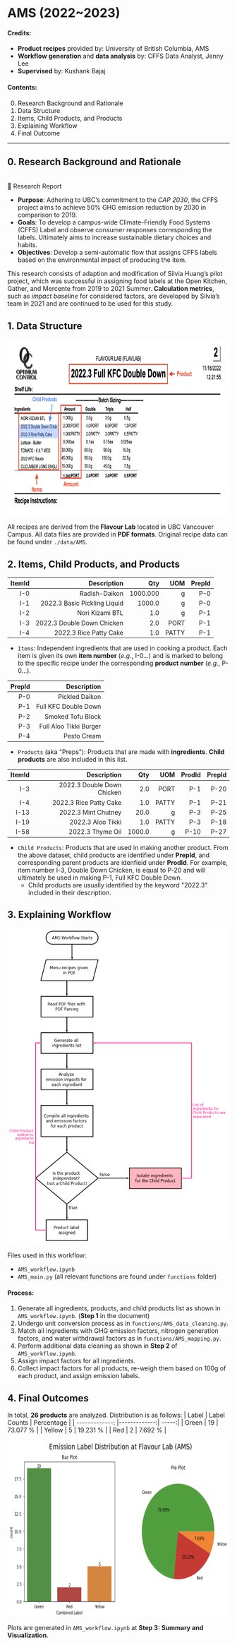 # AMS (2022~2023)

#### Credits:
- **Product recipes** provided by: University of British Columbia, AMS
- **Workflow generation** and **data analysis** by: CFFS Data Analyst, Jenny Lee
- **Supervised** by: Kushank Bajaj

#### Contents:
0. Research Background and Rationale
1. Data Structure
2. Items, Child Products, and Products
3. Explaining Workflow
4. Final Outcome

---
## 0. Research Background and Rationale
<br>🔗 Research Report
- **Purpose**: Adhering to UBC’s commitment to the *CAP 2030*, the CFFS project aims to achieve 50% GHG emission reduction by 2030 in comparison to 2019. 
- **Goals**: To develop a campus-wide Climate-Friendly Food Systems (CFFS) Label and observe consumer responses corresponding the labels. Ultimately aims to increase sustainable dietary choices and habits. 
- **Objectives**: Develop a semi-automatic flow that assigns CFFS labels based on the environmental impact of producing the item. 

This research consists of adaption and modification of Silvia Huang’s pilot project, which was successful in assigning food labels at the Open Kitchen, Gather, and Mercente from 2019 to 2021 Summer. **Calculation metrics**, such as *impact baseline* for considered factors, are developed by Silvia’s team in 2021 and are continued to be used for this study.

## 1. Data Structure
<img src="image/full_KFC_burger.png" width="800" height="400">

All recipes are derived from the **Flavour Lab** located in UBC Vancouver Campus. All data files are provided in **PDF formats**. Original recipe data can be found under `./data/AMS`. 

## 2. Items, Child Products, and Products

| ItemId        | Description       | Qty  | UOM | PrepId |
| -------------: |-------------:| -----:| -----:| -----:| 
| I-0      | Radish-Daikon | 1000.000 | g | P-0 |
| I-1      | 2022.3 Basic Pickling Liquid      |   1000.0 | g | P-0 |
| I-2 | Nori Kizami BTL      |   1.0 | g | P-1 |
| I-3 | 2022.3 Double Down Chicken      |   2.0 | PORT | P-1 |
| I-4 | 2022.3 Rice Patty Cake      |   1.0 | PATTY | P-1 |

- `Items`: Independent ingredients that are used in cooking a product. Each item is given its own **item number** (*e.g.*, I-0...) and is marked to belong to the specific recipe under the corresponding **product number** (*e.g.*, P-0...). 

| PrepId        | Description       | 
| -------------: |-------------:| 
| P-0      | Pickled Daikon | 
| P-1      | Full KFC Double Down      |  
| P-2 | Smoked Tofu Block      |   
| P-3 | Full Aloo Tikki Burger      |   
| P-4 | Pesto Cream      |   

- `Products` (aka "Preps"): Products that are made with **ingredients**. **Child products** are also included in this list. 

| ItemId        | Description       | Qty  | UOM | ProdId | PrepId |
| -------------: |-------------:| -----:| -----:| -----:| -----:| 
| I-3      | 2022.3 Double Down Chicken  | 2.0 | PORT | P-1 | P-20 |
| I-4      | 2022.3 Rice Patty Cake      |   1.0 | PATTY | P-1 | P-21 |
| I-13 | 2022.3 Mint Chutney    |   20.0 | g | P-3 | P-25 |
| I-19 | 2022.3 Aloo Tikki     |   1.0 | PATTY | P-3 | P-18 |
| I-58 | 2022.3 Thyme Oil |   1000.0 | g | P-10 | P-27 |

- `Child Products`: Products that are used in making another product. From the above dataset, child products are identified under **PrepId**, and corresponding parent products are idenfieid under **ProdId**. For example, item number I-3, Double Down Chicken, is equal to P-20 and will ultimately be used in making P-1, Full KFC Double Down.
  - Child products are usually identified by the keyword "2022.3" included in their description. 

## 3. Explaining Workflow
<img src="image/AMS_workflow.jpg">

Files used in this workflow: 
- `AMS_workflow.ipynb`
- `AMS_main.py` (all relevant functions are found under `functions` folder)

#### Process:
1. Generate all ingredients, products, and child products list as shown in `AMS_workflow.ipynb`. (**Step 1** in the document)
2. Undergo unit conversion process as in `functions/AMS_data_cleaning.py`. 
3. Match all ingredients with GHG emission factors, nitrogen generation factors, and water withdrawal factors as in `functions/AMS_mapping.py`.
4. Perform additional data cleaning as shown in **Step 2** of `AMS_workflow.ipymb`.
5. Assign impact factors for all ingredients.
6. Collect impact factors for all products, re-weigh them based on 100g of each product, and assign emission labels. 

## 4. Final Outcomes
In total, **26 products** are analyzed. Distribution is as follows:
| Label       | Label Counts       | Percentage  | 
| -------------: |-------------:| -----:| 
| Green      | 19 | 73.077 % | 
| Yellow      | 5 | 19.231 % | 
| Red      | 2 | 7.692 % |

<img src="image/summary_visualization.png" width="700" height="400">

Plots are generated in `AMS_workflow.ipynb` at **Step 3: Summary and Visualization**. 
